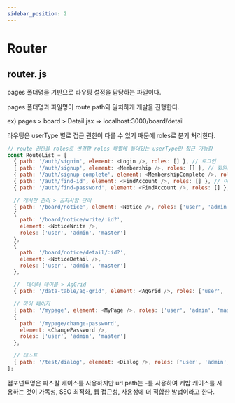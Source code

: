 ```yaml
---
sidebar_position: 2
---
```


# Router

## router. js

pages 폴더명을 기반으로 라우팅 설정을 담당하는 파일이다.

pages 폴더명과 파일명이 route path와 일치하게 개발을 진행한다.

ex) pages > board > Detail.jsx => localhost:3000/board/detail

라우팅은 userType 별로 접근 권한이 다를 수 있기 때문에 roles로 분기 처리한다.

```js
// route 권한을 roles로 변경함 roles 배열에 들어있는 userType만 접근 가능함
const RouteList = [
  { path: '/auth/signin', element: <Login />, roles: [] }, // 로그인
  { path: '/auth/signup', element: <Membership />, roles: [] }, // 회원가입
  { path: '/auth/signup-complete', element: <MembershipComplete />, roles: [] }, // 회원가입 완료
  { path: '/auth/find-id', element: <FindAccount />, roles: [] }, // 아이디 찾기
  { path: '/auth/find-password', element: <FindAccount />, roles: [] }, // 비밀번호 찾기

  // 게시판 관리 > 공지사항 관리
  { path: '/board/notice', element: <Notice />, roles: ['user', 'admin', 'master'] },
  {
    path: '/board/notice/write/:id?',
    element: <NoticeWrite />,
    roles: ['user', 'admin', 'master']
  },
  {
    path: '/board/notice/detail/:id?',
    element: <NoticeDetail />,
    roles: ['user', 'admin', 'master']
  },

  //  데이터 테이블 > AgGrid
  { path: '/data-table/ag-grid', element: <AgGrid />, roles: ['user', 'admin', 'master'] },

  // 마이 페이지
  { path: '/mypage', element: <MyPage />, roles: ['user', 'admin', 'master'] },
  {
    path: '/mypage/change-password',
    element: <ChangePassword />,
    roles: ['user', 'admin', 'master']
  },

  // 테스트
  { path: '/test/dialog', element: <Dialog />, roles: ['user', 'admin', 'master'] }
];
```

컴포넌트명은 파스칼 케이스를 사용하지만 url path는 -를 사용하여 케밥 케이스를 사용하는 것이 가독성, SEO 최적화, 웹 접근성, 사용성에 더 적합한 방법이라고 한다.
